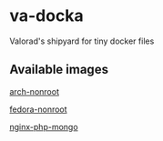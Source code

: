 # va-docka
Valorad's shipyard for tiny docker files

## Available images
[arch-nonroot](https://github.com/valorad/va-docka/blob/master/arch-nonroot)

[fedora-nonroot](https://github.com/valorad/va-docka/blob/master/fedora-nonroot)

[nginx-php-mongo](https://github.com/valorad/va-docka/blob/master/nginx-php-mongo)